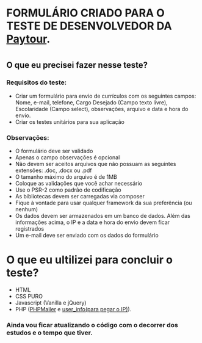 # FORMULÁRIO CRIADO PARA O TESTE DE DESENVOLVEDOR DA [Paytour](https://www.paytour.com.br/).

#

## O que eu precisei fazer nesse teste?

### Requisitos do teste:

* Criar um formulário para envio de currículos com os seguintes campos: Nome, e-mail, telefone, Cargo Desejado (Campo texto livre), Escolaridade (Campo select), observações, arquivo e data e hora do envio.
* Criar os testes unitários para sua aplicação

### Observações:

* O formulário deve ser validado
* Apenas o campo observações é opcional
* Não devem ser aceitos arquivos que não possuam as seguintes extensões: .doc, .docx ou .pdf
* O tamanho máximo do arquivo é de 1MB
* Coloque as validações que você achar necessário
* Use o PSR-2 como padrão de codificação
* As bibliotecas devem ser carregadas via composer
* Fique à vontade para usar qualquer framework da sua preferência (ou nenhum)
* Os dados devem ser armazenados em um banco de dados. Além das informações acima, o IP e a data e hora do envio devem ficar registrados
* Um e-mail deve ser enviado com os dados do formulário

# O que eu ultilizei para concluir o teste?

* HTML
* CSS PURO
* Javascript (Vanilla e jQuery)
* PHP ([PHPMailer](https://github.com/PHPMailer/PHPMailer) e [user_info(para pegar o IP)](https://github.com/Fortune-dot/user_info)).

### Ainda vou ficar atualizando o código com o decorrer dos estudos e o tempo que tiver.

